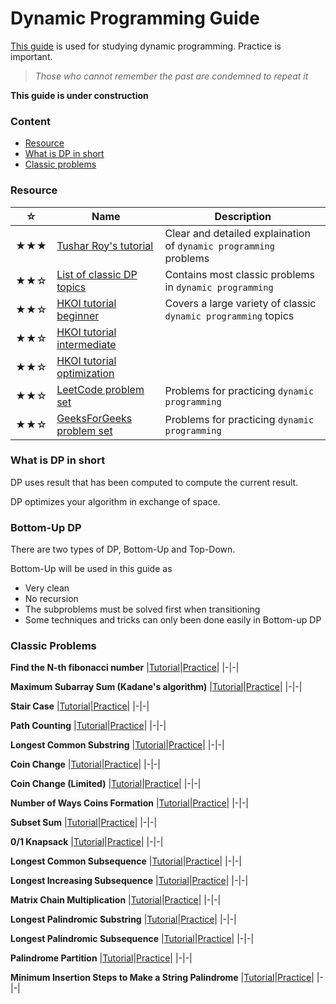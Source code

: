 # Dynamic Programming Guide
[This guide](https://github.com/udontur/cp/blob/main/*Resource/*dpg.md) is used for studying dynamic programming. Practice is important.

> *Those who cannot remember the past are condemned to repeat it*

**This guide is under construction**

### Content
* [Resource](#Resource)
* [What is DP in short](#What-is-DP-in-short)
* [Classic problems](#Classic-problems)

### Resource
|☆|Name|Description|
|-|-|-|
|★★★|[Tushar Roy's tutorial](https://www.youtube.com/playlist?list=PLrmLmBdmIlpsHaNTPP_jHHDx_os9ItYXr)|Clear and detailed explaination of `dynamic programming` problems|
|★★☆|[List of classic DP topics](https://iq.opengenus.org/list-of-dynamic-programming-problems/)|Contains most classic problems in `dynamic programming`|
|★★☆|[HKOI tutorial beginner](https://assets.hkoi.org/training2023/dp-i-adv.pdf)|Covers a large variety of classic `dynamic programming` topics|
|★★☆|[HKOI tutorial intermediate](https://assets.hkoi.org/training2023/dp-ii.pdf)||
|★★☆|[HKOI tutorial optimization](https://assets.hkoi.org/training2023/dp-iii.pdf)||
|★★☆|[LeetCode problem set](https://leetcode.com/tag/dynamic-programming/)|Problems for practicing `dynamic programming`|
|★★☆|[GeeksForGeeks problem set](https://www.geeksforgeeks.org/explore?page=1&category=Dynamic%20Programming&sortBy=submissions)|Problems for practicing `dynamic programming`|

### What is DP in short
DP uses result that has been computed to compute the current result.

DP optimizes your algorithm in exchange of space.

### Bottom-Up DP
There are two types of DP, Bottom-Up and Top-Down.

Bottom-Up will be used in this guide as
* Very clean
* No recursion
* The subproblems must be solved first when transitioning
* Some techniques and tricks can only been done easily in Bottom-up DP

### Classic Problems
**Find the N-th fibonacci number**
|[Tutorial](https://assets.hkoi.org/training2023/dp-i-adv.pdf#page=10)|[Practice](https://leetcode.com/problems/fibonacci-number/description/)|
|-|-|

**Maximum Subarray Sum (Kadane's algorithm)**
|[Tutorial](https://assets.hkoi.org/training2023/dp-i-adv.pdf#page=28)|[Practice](https://leetcode.com/problems/maximum-subarray/description/)|
|-|-|

**Stair Case**
|[Tutorial](youtube.com/watch?v=YBSt1jYwVfU&t=513)|[Practice](https://leetcode.com/problems/climbing-stairs/)|
|-|-|

**Path Counting**
|[Tutorial](https://youtube.com/watch?v=YBSt1jYwVfU&t=846)|[Practice](https://leetcode.com/problems/unique-paths/)|
|-|-|

**Longest Common Substring**
|[Tutorial](https://www.youtube.com/watch?v=BysNXJHzCEs)|[Practice](https://www.geeksforgeeks.org/problems/longest-common-substring1452/1)|
|-|-|

**Coin Change**
|[Tutorial](https://www.youtube.com/watch?v=NJuKJ8sasGk)|[Practice](https://leetcode.com/problems/coin-change/description/)|
|-|-|

**Coin Change (Limited)**
|[Tutorial](https://www.youtube.com/watch?v=Y0ZqKpToTic)|[Practice](about:blank)|
|-|-|

**Number of Ways Coins Formation**
|[Tutorial](https://www.youtube.com/watch?v=_fgjrs570YE)|[Practice](https://leetcode.com/problems/coin-change-ii/description/)|
|-|-|

**Subset Sum**
|[Tutorial](https://www.youtube.com/watch?v=s6FhG--P7z0)|[Practice](https://judge.hkoi.org/task/S001)|
|-|-|

**0/1 Knapsack**
|[Tutorial](https://www.youtube.com/watch?v=8LusJS5-AGo)|[Practice](https://www.geeksforgeeks.org/problems/0-1-knapsack-problem0945/1)|
|-|-|

**Longest Common Subsequence**
|[Tutorial](https://www.youtube.com/watch?v=NnD96abizww)|[Practice](https://leetcode.com/problems/longest-common-subsequence/description/)|
|-|-|

**Longest Increasing Subsequence**
|[Tutorial](https://www.youtube.com/watch?v=CE2b_-XfVDk)|[Practice](https://leetcode.com/problems/longest-increasing-subsequence/description/)|
|-|-|

**Matrix Chain Multiplication**
|[Tutorial](https://www.youtube.com/watch?v=vgLJZMUfnsU)|[Practice](https://www.geeksforgeeks.org/problems/matrix-chain-multiplication0303/1)|
|-|-|

**Longest Palindromic Substring**
|[Tutorial](https://www.youtube.com/watch?v=V-sEwsca1ak)|[Practice](https://leetcode.com/problems/longest-palindromic-substring/description/)|
|-|-|

**Longest Palindromic Subsequence**
|[Tutorial](https://www.youtube.com/watch?v=_nCsPn7_OgI)|[Practice](https://leetcode.com/problems/longest-palindromic-subsequence/description/)|
|-|-|

**Palindrome Partition**
|[Tutorial](https://www.youtube.com/watch?v=lDYIvtBVmgo)|[Practice](https://www.geeksforgeeks.org/problems/palindromic-patitioning4845/1)|
|-|-|

**Minimum Insertion Steps to Make a String Palindrome**
|[Tutorial](https://leetcode.com/problems/minimum-insertion-steps-to-make-a-string-palindrome/editorial/)|[Practice](https://leetcode.com/problems/minimum-insertion-steps-to-make-a-string-palindrome/description/)|
|-|-|









